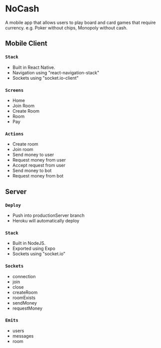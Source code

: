 # NoCash

A mobile app that allows users to play board and card games that require currency. e.g. Poker without chips, Monopoly without cash.

## Mobile Client

### `Stack`

* Built in React Native.
* Navigation using "react-navigation-stack"
* Sockets using "socket.io-client"

### `Screens`

* Home
* Join Room
* Create Room
* Room
* Pay

### `Actions`

* Create room
* Join room
* Send money to user
* Request money from user
* Accept request from user
* Send money to bot
* Request money from bot


## Server

### `Deploy`
* Push into productionServer branch
* Heroku will automatically deploy


### `Stack`
* Built in NodeJS.
* Exported using Expo
* Sockets using "socket.io"



### `Sockets`

* connection
* join
* close
* createRoom
* roomExists
* sendMoney
* requestMoney

### `Emits`

* users
* messages
* room

